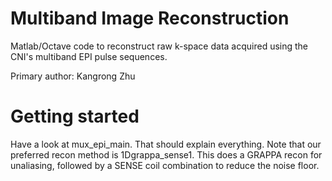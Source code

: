 Multiband Image Reconstruction
==============================
Matlab/Octave code to reconstruct raw k-space data acquired using the CNI's multiband EPI pulse sequences.

Primary author: Kangrong Zhu

Getting started
===============

Have a look at mux_epi_main. That should explain everything. Note that our preferred recon method is 1Dgrappa_sense1. This does a GRAPPA recon for unaliasing, followed by a SENSE coil combination to reduce the noise floor.






